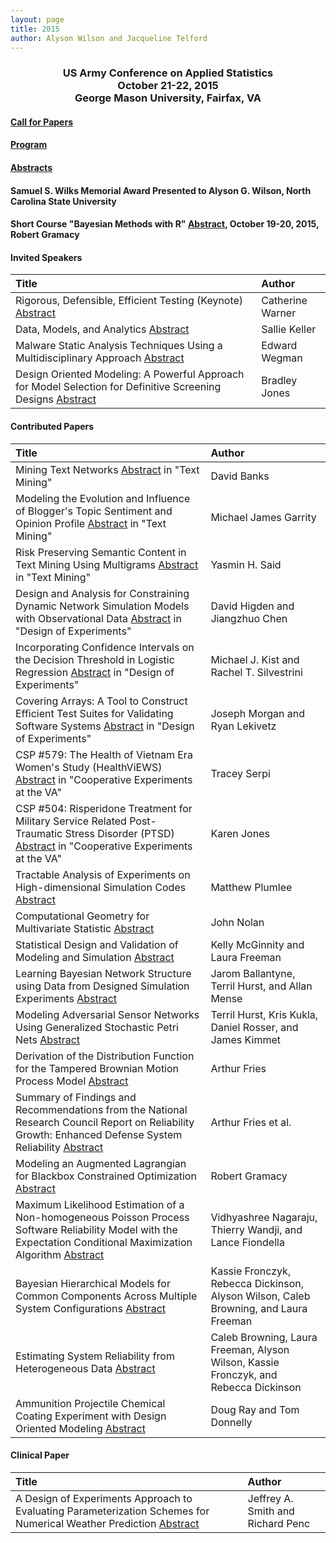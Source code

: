 ```yaml
---
layout: page
title: 2015
author: Alyson Wilson and Jacqueline Telford
---
```

<div align="center"><h3>US Army Conference on Applied Statistics<br>
October 21-22, 2015<br>
George Mason University, Fairfax, VA</h3></div>


#### [Call for Papers](https://alysongwilson.github.io/ACAS/DOE7/CASD2Call_for_Papers.pdf#page=1)

#### [Program](https://alysongwilson.github.io/ACAS/DOE7/CASD2Program.pdf#page=1)

#### [Abstracts](https://alysongwilson.github.io/ACAS/DOE7/CASD2Abstracts.pdf#page=1)

#### Samuel S. Wilks Memorial Award Presented to Alyson G. Wilson, North Carolina State University  

#### Short Course "Bayesian Methods with R" [Abstract](https://alysongwilson.github.io/ACAS/DOE7/CASD2TutorialAbstract.pdf#page=1), October 19-20, 2015, Robert Gramacy


#### Invited Speakers

| Title | Author |
| :--- | :--- |
| Rigorous, Defensible, Efficient Testing (Keynote) [Abstract](https://alysongwilson.github.io/ACAS/DOE7/CASD2Abstracts.pdf#page=1) | Catherine Warner |
| Data, Models, and Analytics [Abstract](https://alysongwilson.github.io/ACAS/DOE7/CASD2Abstracts.pdf#page=2) | Sallie Keller |
| Malware Static Analysis Techniques Using a Multidisciplinary Approach [Abstract](https://alysongwilson.github.io/ACAS/DOE7/CASD2Abstracts.pdf#page=3) | Edward Wegman |
| Design Oriented Modeling: A Powerful Approach for Model Selection for Definitive Screening Designs [Abstract](https://alysongwilson.github.io/ACAS/DOE7/CASD2Abstracts.pdf#page=4) | Bradley Jones |

#### Contributed Papers

| Title | Author |
| :--- | :--- |
 | Mining Text Networks [Abstract](https://alysongwilson.github.io/ACAS/DOE7/CASD2Abstracts.pdf#page=5) in "Text Mining" | David Banks |
| Modeling the Evolution and Influence of Blogger's Topic Sentiment and Opinion Profile [Abstract](https://alysongwilson.github.io/ACAS/DOE7/CASD2Abstracts.pdf#page=6) in "Text Mining" | Michael James Garrity |
| Risk Preserving Semantic Content in Text Mining Using Multigrams [Abstract](https://alysongwilson.github.io/ACAS/DOE7/CASD2Abstracts.pdf#page=7) in "Text Mining" | Yasmin H. Said |
| Design and Analysis for Constraining Dynamic Network Simulation Models with Observational Data [Abstract](https://alysongwilson.github.io/ACAS/DOE7/CASD2Abstracts.pdf#page=8) in "Design of Experiments" | David Higden and Jiangzhuo Chen |
| Incorporating Confidence Intervals on the Decision Threshold in Logistic Regression [Abstract](https://alysongwilson.github.io/ACAS/DOE7/CASD2Abstracts.pdf#page=9) in "Design of Experiments" | Michael J. Kist and Rachel T. Silvestrini |
| Covering Arrays: A Tool to Construct Efficient Test Suites for Validating Software Systems [Abstract](https://alysongwilson.github.io/ACAS/DOE7/CASD2Abstracts.pdf#page=10) in "Design of Experiments" | Joseph Morgan and Ryan Lekivetz |
| CSP #579: The Health of Vietnam Era Women's Study (HealthViEWS) [Abstract](https://alysongwilson.github.io/ACAS/DOE7/CASD2Abstracts.pdf#page=11) in "Cooperative Experiments at the VA" | Tracey Serpi |
| CSP #504: Risperidone Treatment for Military Service Related Post-Traumatic Stress Disorder (PTSD) [Abstract](https://alysongwilson.github.io/ACAS/DOE7/CASD2Abstracts.pdf#page=12) in "Cooperative Experiments at the VA" | Karen Jones |
| Tractable Analysis of Experiments on High-dimensional Simulation Codes [Abstract](https://alysongwilson.github.io/ACAS/DOE7/CASD2Abstracts.pdf#page=13) | Matthew Plumlee |
| Computational Geometry for Multivariate Statistic [Abstract](https://alysongwilson.github.io/ACAS/DOE7/CASD2Abstracts.pdf#page=14) | John Nolan |
| Statistical Design and Validation of Modeling and Simulation [Abstract](https://alysongwilson.github.io/ACAS/DOE7/CASD2Abstracts.pdf#page=15) | Kelly McGinnity and Laura Freeman |
| Learning Bayesian Network Structure using Data from Designed Simulation Experiments [Abstract](https://alysongwilson.github.io/ACAS/DOE7/CASD2Abstracts.pdf#page=16) | Jarom Ballantyne, Terril Hurst, and Allan Mense |
| Modeling Adversarial Sensor Networks Using Generalized Stochastic Petri Nets [Abstract](https://alysongwilson.github.io/ACAS/DOE7/CASD2Abstracts.pdf#page=17) | Terril Hurst, Kris Kukla, Daniel Rosser, and James Kimmet |
| Derivation of the Distribution Function for the Tampered Brownian Motion Process Model [Abstract](https://alysongwilson.github.io/ACAS/DOE7/CASD2Abstracts.pdf#page=18) | Arthur Fries |
| Summary of Findings and Recommendations from the National Research Council Report on Reliability Growth: Enhanced Defense System Reliability [Abstract](https://alysongwilson.github.io/ACAS/DOE7/CASD2Abstracts.pdf#page=19) | Arthur Fries et al. |
| Modeling an Augmented Lagrangian for Blackbox Constrained Optimization [Abstract](https://alysongwilson.github.io/ACAS/DOE7/CASD2Abstracts.pdf#page=20) | Robert Gramacy |
| Maximum Likelihood Estimation of a Non-homogeneous Poisson Process Software Reliability Model with the Expectation Conditional Maximization Algorithm [Abstract](https://alysongwilson.github.io/ACAS/DOE7/CASD2Abstracts.pdf#page=21) | Vidhyashree Nagaraju, Thierry Wandji, and Lance Fiondella |
| Bayesian Hierarchical Models for Common Components Across Multiple System Configurations [Abstract](https://alysongwilson.github.io/ACAS/DOE7/CASD2Abstracts.pdf#page=22) | Kassie Fronczyk, Rebecca Dickinson, Alyson Wilson, Caleb Browning, and Laura Freeman |
| Estimating System Reliability from Heterogeneous Data [Abstract](https://alysongwilson.github.io/ACAS/DOE7/CASD2Abstracts.pdf#page=23) | Caleb Browning, Laura Freeman, Alyson Wilson, Kassie Fronczyk, and Rebecca Dickinson |
| Ammunition Projectile Chemical Coating Experiment with Design Oriented Modeling [Abstract](https://alysongwilson.github.io/ACAS/DOE7/CASD2Abstracts.pdf#page=27) | Doug Ray and Tom Donnelly |


#### Clinical Paper

| Title | Author |
| :--- | :--- |
| A Design of Experiments Approach to Evaluating Parameterization Schemes for Numerical Weather Prediction [Abstract](https://alysongwilson.github.io/ACAS/DOE7/CASD2Abstracts.pdf#page=24) | Jeffrey A. Smith and Richard Penc |
